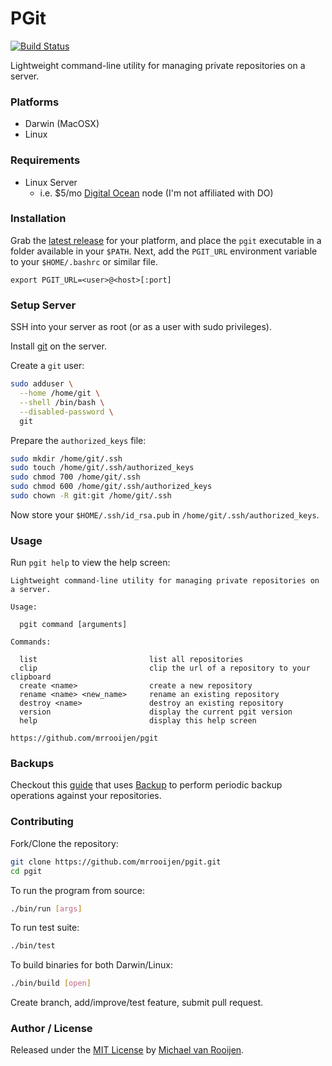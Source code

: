 # PGit

[![Build Status](https://travis-ci.org/mrrooijen/pgit.svg)](https://travis-ci.org/mrrooijen/pgit)

Lightweight command-line utility for managing private repositories on a server.


### Platforms

- Darwin (MacOSX)
- Linux


### Requirements

- Linux Server
  - i.e. $5/mo [Digital Ocean] node (I'm not affiliated with DO)


### Installation

Grab the [latest release] for your platform, and place the `pgit` executable
in a folder available in your `$PATH`. Next, add the `PGIT_URL` environment
variable to your `$HOME/.bashrc` or similar file.

    export PGIT_URL=<user>@<host>[:port]


### Setup Server

SSH into your server as root (or as a user with sudo privileges).

Install [git](http://git-scm.com/book/en/v2/Getting-Started-Installing-Git) on the server.

Create a `git` user:

```sh
sudo adduser \
  --home /home/git \
  --shell /bin/bash \
  --disabled-password \
  git
```

Prepare the `authorized_keys` file:

```sh
sudo mkdir /home/git/.ssh
sudo touch /home/git/.ssh/authorized_keys
sudo chmod 700 /home/git/.ssh
sudo chmod 600 /home/git/.ssh/authorized_keys
sudo chown -R git:git /home/git/.ssh
```

Now store your `$HOME/.ssh/id_rsa.pub` in `/home/git/.ssh/authorized_keys`.


### Usage

Run `pgit help` to view the help screen:

```
Lightweight command-line utility for managing private repositories on a server.

Usage:

  pgit command [arguments]

Commands:

  list                         list all repositories
  clip                         clip the url of a repository to your clipboard
  create <name>                create a new repository
  rename <name> <new_name>     rename an existing repository
  destroy <name>               destroy an existing repository
  version                      display the current pgit version
  help                         display this help screen

https://github.com/mrrooijen/pgit
```


### Backups

Checkout this [guide] that uses [Backup] to perform periodic backup operations
against your repositories.


### Contributing

Fork/Clone the repository:

```sh
git clone https://github.com/mrrooijen/pgit.git
cd pgit
```

To run the program from source:

```sh
./bin/run [args]
```

To run test suite:

```sh
./bin/test
```

To build binaries for both Darwin/Linux:

```sh
./bin/build [open]
```

Create branch, add/improve/test feature, submit pull request.


### Author / License

Released under the [MIT License] by [Michael van Rooijen].

[Michael van Rooijen]: https://twitter.com/mrrooijen
[MIT License]: https://github.com/mrrooijen/pgit/blob/master/LICENSE
[Backup]: https://github.com/mrrooijen/backup
[Digital Ocean]: https://www.digitalocean.com/
[guide]: https://github.com/mrrooijen/pgit/wiki/Backups
[latest release]: https://github.com/mrrooijen/pgit/releases/latest
